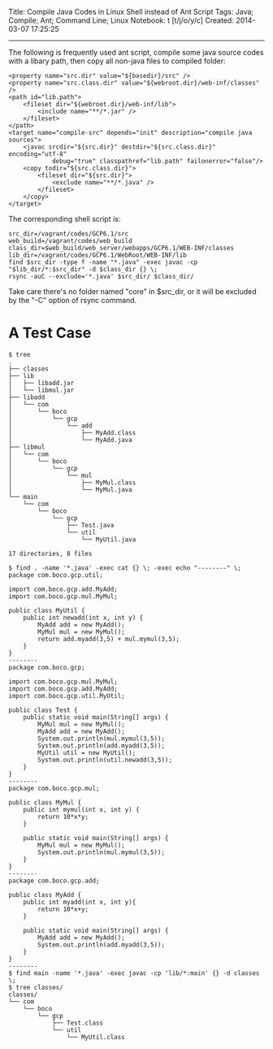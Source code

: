 Title: Compile Java Codes in Linux Shell instead of Ant Script
Tags: Java; Compile; Ant; Command Line; Linux
Notebook: t [t/j/o/y/c]
Created: 2014-03-07 17:25:25

------

The following is frequently used ant script, compile some java source codes with a libary path, then copy all non-java files to compiled folder:

    <property name="src.dir" value="${basedir}/src" />
    <property name="src.class.dir" value="${webroot.dir}/web-inf/classes" />
    <path id="lib.path">
        <fileset dir="${webroot.dir}/web-inf/lib">
            <include name="**/*.jar" />
        </fileset>
    </path>
    <target name="compile-src" depends="init" description="compile java sources">
        <javac srcdir="${src.dir}" destdir="${src.class.dir}" encoding="utf-8"
                debug="true" classpathref="lib.path" failonerror="false"/>
        <copy todir="${src.class.dir}">
            <fileset dir="${src.dir}">
                <exclude name="**/*.java" />
            </fileset>
        </copy>
    </target>

The corresponding shell script is:

    src_dir=/vagrant/codes/GCP6.1/src
    web_build=/vagrant/codes/web_build
    class_dir=$web_build/web_server/webapps/GCP6.1/WEB-INF/classes
    lib_dir=/vagrant/codes/GCP6.1/WebRoot/WEB-INF/lib
    find $src_dir -type f -name "*.java" -exec javac -cp "$lib_dir/*:$src_dir" -d $class_dir {} \;
    rsync -auC --exclude='*.java' $src_dir/ $class_dir/

Take care there's no folder named "core" in $src_dir, or it will be excluded by the "-C" option of rsync command.

# A Test Case

    $ tree
    .
    ├── classes
    ├── lib
    │   ├── libadd.jar
    │   └── libmul.jar
    ├── libadd
    │   └── com
    │       └── boco
    │           └── gcp
    │               └── add
    │                   ├── MyAdd.class
    │                   └── MyAdd.java
    ├── libmul
    │   └── com
    │       └── boco
    │           └── gcp
    │               └── mul
    │                   ├── MyMul.class
    │                   └── MyMul.java
    └── main
        └── com
            └── boco
                └── gcp
                    ├── Test.java
                    └── util
                        └── MyUtil.java

    17 directories, 8 files

    $ find . -name '*.java' -exec cat {} \; -exec echo "--------" \;
    package com.boco.gcp.util;

    import com.boco.gcp.add.MyAdd;
    import com.boco.gcp.mul.MyMul;

    public class MyUtil {
        public int newadd(int x, int y) {
            MyAdd add = new MyAdd();
            MyMul mul = new MyMul();
            return add.myadd(3,5) + mul.mymul(3,5);
        }
    }
    --------
    package com.boco.gcp;

    import com.boco.gcp.mul.MyMul;
    import com.boco.gcp.add.MyAdd;
    import com.boco.gcp.util.MyUtil;

    public class Test {
        public static void main(String[] args) {
            MyMul mul = new MyMul();
            MyAdd add = new MyAdd();
            System.out.println(mul.mymul(3,5));
            System.out.println(add.myadd(3,5));
            MyUtil util = new MyUtil();
            System.out.println(util.newadd(3,5));
        }
    }
    --------
    package com.boco.gcp.mul;

    public class MyMul {
        public int mymul(int x, int y) {
            return 10*x*y;
        }

        public static void main(String[] args) {
            MyMul mul = new MyMul();
            System.out.println(mul.mymul(3,5));
        }
    }
    --------
    package com.boco.gcp.add;

    public class MyAdd {
        public int myadd(int x, int y){
            return 10*x+y;
        }

        public static void main(String[] args) {
            MyAdd add = new MyAdd();
            System.out.println(add.myadd(3,5));
        }
    }
    --------
    $ find main -name '*.java' -exec javac -cp 'lib/*:main' {} -d classes \;
    $ tree classes/
    classes/
    └── com
        └── boco
            └── gcp
                ├── Test.class
                └── util
                    └── MyUtil.class
